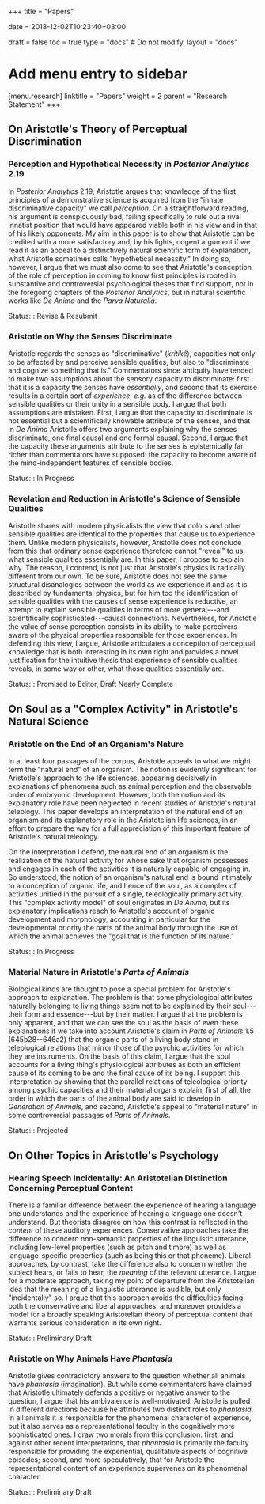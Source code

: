 +++
title = "Papers"

date = 2018-12-02T10:23:40+03:00

draft = false
toc = true
type = "docs"  # Do not modify.
layout = "docs"

# Add menu entry to sidebar
[menu.research]
  linktitle = "Papers"
  weight = 2
  parent = "Research Statement"
+++

## On Aristotle's Theory of Perceptual Discrimination

### Perception and Hypothetical Necessity in _Posterior Analytics_ 2.19

In _Posterior Analytics_ 2.19, Aristotle argues that knowledge of the first principles of a demonstrative science is acquired from the "innate discriminative capacity" we call _perception_. On a straightforward reading, his argument is conspicuously bad, failing specifically to rule out a rival innatist position that would have appeared viable both in his view and in that of his likely opponents. My aim in this paper is to show that Aristotle can be credited with a more satisfactory and, by his lights, cogent argument if we read it as an appeal to a distinctively natural scientific form of explanation, what Aristotle sometimes calls "hypothetical necessity." In doing so, however, I argue that we must also come to see that Aristotle's conception of the role of perception in coming to know first principles is rooted in substantive and controversial psychological theses that find support, not in the foregoing chapters of the _Posterior Analytics_, but in natural scientific works like _De Anima_ and the _Parva Naturalia_.

Status:
: Revise & Resubmit

### Aristotle on Why the Senses Discriminate

Aristotle regards the senses as "discriminative" (_kritikê_), capacities not only to be affected by and perceive sensible qualities, but also to "discriminate and cognize something that is." Commentators since antiquity have tended to make two assumptions about the sensory capacity to discriminate: first that it is a capacity the senses have _essentially_, and second that its exercise results in a certain sort of _experience_, _e.g._ as of the difference between sensible qualities or their unity in a sensible body. I argue that both assumptions are mistaken. First, I argue that the capacity to discriminate is not essential but a scientifically knowable attribute of the senses, and that in _De Anima_ Aristotle offers two arguments explaining why the senses discriminate, one final causal and one formal causal. Second, I argue that the capacity these arguments attribute to the senses is epistemically far richer than commentators have supposed: the capacity to become aware of the mind-independent features of sensible bodies.

Status:
: In Progress

<!-- ### "Mixture and Motion": Aristotle on the Nature of Sensible Qualities -->

<!-- Aristotle identifies colors, sounds, flavors, and other sensible qualities with the physical properties that cause us to experience those qualities. However, unlike modern "physicalist" theories of sensible qualities, Aristotle does not draw a distinction between how we experience a quality and how that quality essentially is. I argue that this unique and puzzling feature of Aristotle's physicalism stems from a commitment to the view that a sensible quality is an abstract, mathematical form present in its actual as well as its potential instances, and I show that this view enables him to avoid some prominent objections to physicalist theories of sensible qualities. -->

<!-- Status: -->
<!-- : Promised to Editor, Preliminary Draft -->

<!-- ### Sensible Qualities, Sensible Objects, and Aristotle's Realism -->

<!-- Aristotle seems to think that objects for the most part have the colors, sounds, odors, and flavors we experience them as having, irrespective of whether they are experienced as having them. But for many commentators his commitment to this realist picture is importantly qualified. In their view, Aristotle concedes that colors, sounds, and other sensible qualities are _in actuality_ dependent on perceivers, so that a world without perceivers would be a world in which nothing is colored or sounding in the fullest sense. I argue that qualified realist views fail to distinguish two essentially distinct potentialities of material bodies, namely that which makes the body sensibly _qualified_ (colored or sounding) and that which makes it _sensible_ (visible or audible). Once we draw this distinction, we can see that Aristotle consistently---both in _De Anima_ and elsewhere---maintains an unqualified realism about sensible qualities, according to which a world without perceivers could be just as colorful, sonorous, and flavorful as ours is. -->

<!-- Status: -->
<!-- : Preliminary Draft -->


### Revelation and Reduction in Aristotle's Science of Sensible Qualities

Aristotle shares with modern physicalists the view that colors and other sensible qualities are identical to the properties that cause us to experience them. Unlike modern physicalists, however, Aristotle does not conclude from this that ordinary sense experience therefore cannot "reveal" to us what sensible qualities essentially are. In this paper, I propose to explain why. The reason, I contend, is not just that Aristotle's physics is radically different from our own. To be sure, Aristotle does not see the same structural disanalogies between the world as we experience it and as it is described by fundamental physics, but for him too the identification of sensible qualities with the causes of sense experience is reductive, an attempt to explain sensible qualities in terms of more general---and scientifically sophisticated---causal connections. Nevertheless, for Aristotle the value of sense perception consists in its ability to make perceivers aware of the physical properties responsible for those experiences. In defending this view, I argue, Aristotle articulates a conception of perceptual knowledge that is both interesting in its own right and provides a novel justification for the intuitive thesis that experience of sensible qualities reveals, in some way or other, what those qualities essentially are.

Status:
: Promised to Editor, Draft Nearly Complete

## On Soul as a "Complex Activity" in Aristotle's Natural Science

### Aristotle on the End of an Organism's Nature

In at least four passages of the corpus, Aristotle appeals to what we might term the "natural end" of an organism. The notion is evidently significant for Aristotle's approach to the life sciences, appearing decisively in explanations of phenomena such as animal perception and the observable order of embryonic development. However, both the notion and its explanatory role have been neglected in recent studies of Aristotle's natural teleology. This paper develops an interpretation of the natural end of an organism and its explanatory role in the Aristotelian life sciences, in an effort to prepare the way for a full appreciation of this important feature of Aristotle's natural teleology.

On the interpretation I defend, the natural end of an organism is the realization of the natural activity for whose sake that organism possesses and engages in each of the activities it is naturally capable of engaging in. So understood, the notion of an organism's natural end is bound intimately to a conception of organic life, and hence of the soul, as a complex of activities unified in the pursuit of a single, teleologically primary activity. This "complex activity model" of soul originates in _De Anima_, but its explanatory implications reach to Aristotle's account of organic development and morphology, accounting in particular for the developmental priority the parts of the animal body through the use of which the animal achieves the "goal that is the function of its nature."

Status:
: In Progress

### Material Nature in Aristotle's _Parts of Animals_

Biological kinds are thought to pose a special problem for Aristotle's approach to explanation. The problem is that some physiological attributes naturally belonging to living things seem not to be explained by their soul---their form and essence---but by their matter. I argue that the problem is only apparent, and that we can see the soul as the basis of even these explanations if we take into account Aristotle's claim in _Parts of Animals_ 1.5 (645b28--646a2) that the organic parts of a living body stand in teleological relations that mirror those of the psychic activities for which they are instruments. On the basis of this claim, I argue that the soul accounts for a living thing's physiological attributes as both an efficient cause of its coming to be and the final cause of its being. I support this interpretation by showing that the parallel relations of teleological priority among psychic capacities and their material organs explain, first of all, the order in which the parts of the animal body are said to develop in _Generation of Animals_, and second, Aristotle's appeal to "material nature" in some controversial passages of _Parts of Animals_.

Status:
: Projected

## On Other Topics in Aristotle's Psychology

### Hearing Speech Incidentally: An Aristotelian Distinction Concerning Perceptual Content

There is a familiar difference between the experience of hearing a language one understands and the experience of hearing a language one doesn't understand. But theorists disagree on how this contrast is reflected in the _content_ of these auditory experiences. Conservative approaches take the difference to concern non-semantic properties of the linguistic utterance, including low-level properties (such as pitch and timbre) as well as language-specific properties (such as being this or that phoneme). Liberal approaches, by contrast, take the difference also to concern whether the subject hears, or fails to hear, the _meaning_ of the relevant utterance. I argue for a moderate approach, taking my point of departure from the Aristotelian idea that the meaning of a linguistic utterance is audible, but only "incidentally" so. I argue that this approach avoids the difficulties facing both the conservative and liberal approaches, and moreover provides a model for a broadly speaking Aristotelian theory of perceptual content that warrants serious consideration in its own right.

Status:
: Preliminary Draft

### Aristotle on Why Animals Have _Phantasia_

Aristotle gives contradictory answers to the question whether all animals have _phantasia_ (imagination). But while some commentators have claimed that Aristotle ultimately defends a positive or negative answer to the question, I argue that his ambivalence is well-motivated. Aristotle is pulled in different directions because he attributes two distinct roles to _phantasia_. In all animals it is responsible for the phenomenal character of experience, but it also serves as a representational faculty in the cognitively more sophisticated ones. I draw two morals from this conclusion: first, and against other recent interpretations, that _phantasia_ is primarily the faculty responsible for providing the experiential, qualitative aspects of cognitive episodes; second, and more speculatively, that for Aristotle the representational content of an experience supervenes on its phenomenal character.

Status:
: Preliminary Draft
